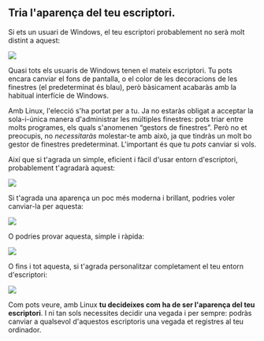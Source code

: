 <?php require("../../entete.php"); ?> <?php require("../../base.php"); ?>

<div id="corps">

<h2>Tria l'aparença del teu escriptori.</h2>

<p>Si ets un usuari de Windows, el teu escriptori probablement no serà molt distint a aquest:</p>

<img src="Images/windows_vista.jpg" />

<p>Quasi tots els usuaris de Windows tenen el mateix escriptori. Tu pots encara canviar el fons de pantalla, o el color de les decoracions de les finestres (el predeterminat és blau), però bàsicament acabaràs amb la habitual interfície de Windows.</p>

<p>Amb Linux, l'elecció s'ha portat per a tu. Ja no estaràs obligat a acceptar la sola-i-única manera d'administrar les múltiples finestres: pots triar entre molts programes, els quals s'anomenen “gestors de finestres”. Però no et preocupis, no <i>necessitaràs</i> molestar-te amb això, ja que tindràs un molt bo gestor de finestres predeterminat. L'important és que tu <i>pots</i> canviar si vols.</p>

<p>Així que si t'agrada un simple, eficient i fàcil d'usar entorn d'escriptori, probablement t'agradarà aquest:</p>

<img src="Images/ubuntu.jpg"/>

<p>Si t'agrada una aparença un poc més moderna i brillant,  podries voler canviar-la per aquesta:</p>

<img src="Images/kde.png" />

<p>O podries provar aquesta, simple i ràpida:</p>

<img src="Images/xfce.jpg" />

<p>O fins i tot aquesta, si t'agrada personalitzar completament el teu entorn d'escriptori:</p>

<img src="Images/wm.jpg" />

<p>Com pots veure, amb Linux <b>tu decideixes com ha de ser l'aparença del teu escriptori</b>. I ni tan sols necessites decidir una vegada i per sempre: podràs canviar a qualsevol d'aquestos escriptoris una vegada et registres al teu ordinador.</p>

</div>
</body>
</html>
